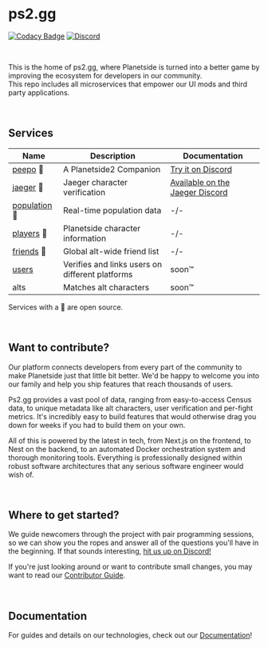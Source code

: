 # ps2.gg

[![Codacy Badge](https://app.codacy.com/project/badge/Grade/49991ab701ef4eb0a0a29f947ac4a1fc)](https://app.codacy.com/gh/ps2gg/ps2.gg/dashboard?utm_source=gh&utm_medium=referral&utm_content=&utm_campaign=Badge_grade)
[![Discord](https://img.shields.io/discord/1090392395427885198.svg?logo=discord)](https://discord.gg/8MvTaUQM2E)

<br>

This is the home of ps2.gg, where Planetside is turned into a better game by improving the ecosystem for developers in our community.<br>
This repo includes all microservices that empower our UI mods and third party applications.

<br>

## Services

| Name                                   | Description                                     | Documentation                                                    |
| -------------------------------------- | ----------------------------------------------- | ---------------------------------------------------------------- |
| [peepo](/services/peepo/) 🔹           | A Planetside2 Companion                         | [Try it on Discord](https://discord.gg/vVa7gDK7Ky)               |
| [jaeger](/services/jaeger/) 🔹         | Jaeger character verification                   | [Available on the Jaeger Discord](https://discord.gg/v6reuCe6QW) |
| [population](/services/population/) 🔹 | Real-time population data                       | -/-                                                              |
| [players](/services/players/) 🔹       | Planetside character information                | -/-                                                              |
| [friends](/services/players/) 🔹       | Global alt-wide friend list                     | -/-                                                              |
| [users](/services/users/)              | Verifies and links users on different platforms | soon™                                                            |
| alts                                   | Matches alt characters                          | soon™                                                            |

Services with a 🔹 are open source.

<br>

## Want to contribute?

Our platform connects developers from every part of the community to make Planetside just that little bit better. We'd be happy to welcome you into our family and help you ship features that reach thousands of users.

Ps2.gg provides a vast pool of data, ranging from easy-to-access Census data, to unique metadata like alt characters, user verification and per-fight metrics. It's incredibly easy to build features that would otherwise drag you down for weeks if you had to build them on your own.

All of this is powered by the latest in tech, from Next.js on the frontend, to Nest on the backend, to an automated Docker orchestration system and thorough monitoring tools. Everything is professionally designed within robust software architectures that any serious software engineer would wish of.

<br>

## Where to get started?

We guide newcomers through the project with pair programming sessions, so we can show you the ropes and answer all of the questions you'll have in the beginning. If that sounds interesting, [hit us up on Discord!](https://discord.gg/8MvTaUQM2E)

If you're just looking around or want to contribute small changes, you may want to read our [Contributor Guide](/.github/CONTRIBUTING.md).

<br>

## Documentation

For guides and details on our technologies, check out our [Documentation](/docs/README.md)!
